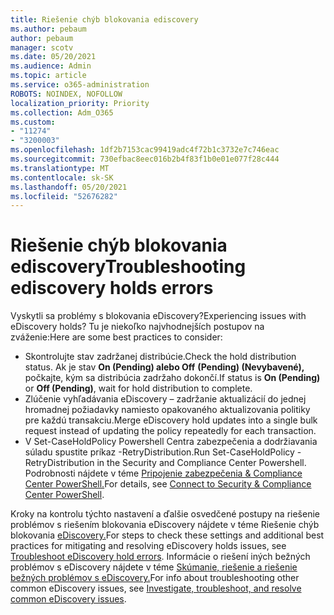```yaml
---
title: Riešenie chýb blokovania ediscovery
ms.author: pebaum
author: pebaum
manager: scotv
ms.date: 05/20/2021
ms.audience: Admin
ms.topic: article
ms.service: o365-administration
ROBOTS: NOINDEX, NOFOLLOW
localization_priority: Priority
ms.collection: Adm_O365
ms.custom:
- "11274"
- "3200003"
ms.openlocfilehash: 1df2b7153cac99419adc4f72b1c3732e7c746eac
ms.sourcegitcommit: 730efbac8eec016b2b4f83f1b0e01e077f28c444
ms.translationtype: MT
ms.contentlocale: sk-SK
ms.lasthandoff: 05/20/2021
ms.locfileid: "52676282"
---
```

# <a name="troubleshooting-ediscovery-holds-errors"></a><span data-ttu-id="01290-102">Riešenie chýb blokovania ediscovery</span><span class="sxs-lookup"><span data-stu-id="01290-102">Troubleshooting ediscovery holds errors</span></span>

<span data-ttu-id="01290-103">Vyskytli sa problémy s blokovania eDiscovery?</span><span class="sxs-lookup"><span data-stu-id="01290-103">Experiencing issues with eDiscovery holds?</span></span> <span data-ttu-id="01290-104">Tu je niekoľko najvhodnejších postupov na zváženie:</span><span class="sxs-lookup"><span data-stu-id="01290-104">Here are some best practices to consider:</span></span>

- <span data-ttu-id="01290-105">Skontrolujte stav zadržanej distribúcie.</span><span class="sxs-lookup"><span data-stu-id="01290-105">Check the hold distribution status.</span></span>  <span data-ttu-id="01290-106">Ak je stav **On (Pending) alebo Off** **(Pending) (Nevybavené),** počkajte, kým sa distribúcia zadržaho dokončí.</span><span class="sxs-lookup"><span data-stu-id="01290-106">If status is **On (Pending)** or **Off (Pending)**, wait for hold distribution to complete.</span></span>
- <span data-ttu-id="01290-107">Zlúčenie vyhľadávania eDiscovery – zadržanie aktualizácií do jednej hromadnej požiadavky namiesto opakovaného aktualizovania politiky pre každú transakciu.</span><span class="sxs-lookup"><span data-stu-id="01290-107">Merge eDiscovery hold updates into a single bulk request instead of updating the policy repeatedly for each transaction.</span></span>
- <span data-ttu-id="01290-108">V Set-CaseHoldPolicy <policyname> Powershell Centra zabezpečenia a dodržiavania súladu spustite príkaz -RetryDistribution.</span><span class="sxs-lookup"><span data-stu-id="01290-108">Run Set-CaseHoldPolicy <policyname> -RetryDistribution in the Security and Compliance Center Powershell.</span></span> <span data-ttu-id="01290-109">Podrobnosti nájdete v téme [Pripojenie zabezpečenia & Compliance Center PowerShell.](/powershell/exchange/connect-to-scc-powershell)</span><span class="sxs-lookup"><span data-stu-id="01290-109">For details, see [Connect to Security & Compliance Center PowerShell](/powershell/exchange/connect-to-scc-powershell).</span></span>

<span data-ttu-id="01290-110">Kroky na kontrolu týchto nastavení a ďalšie osvedčené postupy na riešenie problémov s riešením blokovania eDiscovery nájdete v téme Riešenie chýb blokovania [eDiscovery.](/microsoft-365/compliance/hold-distribution-errors)</span><span class="sxs-lookup"><span data-stu-id="01290-110">For steps to check these settings and additional best practices for mitigating and resolving eDiscovery holds issues, see [Troubleshoot eDiscovery hold errors](/microsoft-365/compliance/hold-distribution-errors).</span></span>
<span data-ttu-id="01290-111">Informácie o riešení iných bežných problémov s eDiscovery nájdete v téme [Skúmanie, riešenie a riešenie bežných problémov s eDiscovery.](/microsoft-365/compliance/ediscovery-troubleshooting-common-issues)</span><span class="sxs-lookup"><span data-stu-id="01290-111">For info about troubleshooting other common eDiscovery issues, see [Investigate, troubleshoot, and resolve common eDiscovery issues](/microsoft-365/compliance/ediscovery-troubleshooting-common-issues).</span></span>
